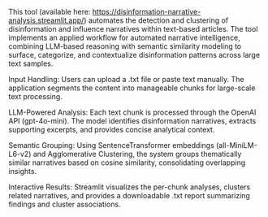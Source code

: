 This tool (available here: https://disinformation-narrative-analysis.streamlit.app/) automates the detection and clustering of disinformation and influence narratives within text-based articles. The tool implements an applied workflow for automated narrative intelligence, combining LLM-based reasoning with semantic similarity modeling to surface, categorize, and contextualize disinformation patterns across large text samples.

Input Handling: Users can upload a .txt file or paste text manually. The application segments the content into manageable chunks for large-scale text processing.

LLM-Powered Analysis: Each text chunk is processed through the OpenAI API (gpt-4o-mini). The model identifies disinformation narratives, extracts supporting excerpts, and provides concise analytical context.

Semantic Grouping: Using SentenceTransformer embeddings (all-MiniLM-L6-v2) and Agglomerative Clustering, the system groups thematically similar narratives based on cosine similarity, consolidating overlapping insights.

Interactive Results: Streamlit visualizes the per-chunk analyses, clusters related narratives, and provides a downloadable .txt report summarizing findings and cluster associations.
